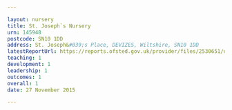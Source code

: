 ```yaml
---

layout: nursery
title: St. Joseph`s Nursery
urn: 145948
postcode: SN10 1DD
address: St. Joseph&#039;s Place, DEVIZES, Wiltshire, SN10 1DD
latestReportUrl: https://reports.ofsted.gov.uk/provider/files/2530651/urn/145948.pdf
teaching: 1
development: 1
leadership: 1
outcomes: 1
overall: 1
date: 27 November 2015

---
```

